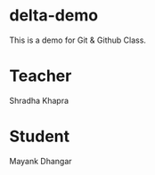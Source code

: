 # delta-demo
This is a demo for Git &amp; Github Class.

# Teacher
Shradha Khapra

# Student
Mayank Dhangar